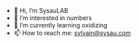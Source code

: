 - 👋 Hi, I’m SysauLAB
- 👀 I’m interested in numbers
- 🌱 I’m currently learning oxidizing
- 📫 How to reach me: sylvain@sysau.com

<!---
sysaulab/sysaulab is a ✨ special ✨ repository because its `README.md` (this file) appears on your GitHub profile.
You can click the Preview link to take a look at your changes.
--->
